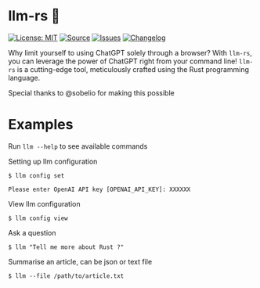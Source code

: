 # llm-rs 🚀

[![License: MIT](https://img.shields.io/badge/License-MIT-yellow.svg)](https://opensource.org/licenses/MIT)
[![Source](https://img.shields.io/badge/source-GitHub-303030.svg?maxAge=2678400&style=flat-square)](https://github.com/kaikiat/llm-rs/)
[![Issues](https://img.shields.io/github/issues/kaikiat/llm-rs.svg?style=flat-square&maxAge=600)](https://github.com/kaikiat/llm-rs/issues)
[![Changelog](https://img.shields.io/badge/keep%20a-changelog-8A0707.svg?maxAge=2678400&style=flat-square)](https://github.com/kaikiat/llm-rs/blob/master/CHANGELOG.md)


Why limit yourself to using ChatGPT solely through a browser? With `llm-rs`, you can leverage the power of ChatGPT right from your command line! `llm-rs` is a cutting-edge tool, meticulously crafted using the Rust programming language. 

Special thanks to @sobelio for making this possible

# Examples
Run `llm --help` to see available commands

Setting up llm configuration
```
$ llm config set

Please enter OpenAI API key [OPENAI_API_KEY]: XXXXXX
```

View llm configuration
```
$ llm config view
```

Ask a question 
```
$ llm "Tell me more about Rust ?"
```

Summarise an article, can be json or text file
```
$ llm --file /path/to/article.txt
```